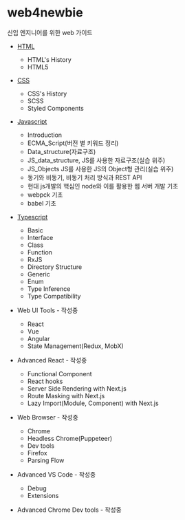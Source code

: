 # web4newbie

신입 엔지니어를 위한 web 가이드

- [HTML](https://github.com/rayleighko/html4newbie/)

  - HTML's History
  - HTML5

- [CSS](https://github.com/rayleighko/css4newbie/)

  - CSS's History
  - SCSS
  - Styled Components

- [Javascript](https://github.com/rayleighko/js4newbie/)

  - Introduction
  - ECMA_Script(버전 별 키워드 정리)
  - Data_structure(자료구조)
  - JS_data_structure, JS를 사용한 자료구조(실습 위주)
  - JS_Objects JS를 사용한 JS의 Object형 관리(실습 위주)
  - 동기와 비동기, 비동기 처리 방식과 REST API
  - 현대 js개발의 핵심인 node와 이를 활용한 웹 서버 개발 기초
  - webpck 기초
  - babel 기초

- [Typescript](https://github.com/rayleighko/ts4newbie)

  - Basic
  - Interface
  - Class
  - Function
  - RxJS
  - Directory Structure
  - Generic
  - Enum
  - Type Inference
  - Type Compatibility

- Web UI Tools - 작성중

  - React
  - Vue
  - Angular
  - State Management(Redux, MobX)

- Advanced React - 작성중

  - Functional Component
  - React hooks
  - Server Side Rendering with Next.js
  - Route Masking with Next.js
  - Lazy Import(Module, Component) with Next.js

- Web Browser - 작성중

  - Chrome
  - Headless Chrome(Puppeteer)
  - Dev tools
  - Firefox
  - Parsing Flow

- Advanced VS Code - 작성중

  - Debug
  - Extensions

- Advanced Chrome Dev tools - 작성중
